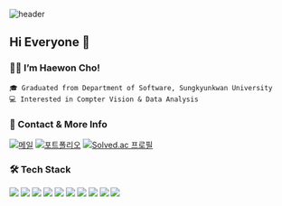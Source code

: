 ![header](https://capsule-render.vercel.app/api?type=soft&color=auto&height=150&section=header&text=HaeWonCho&fontSize=70&animation=twinkling)

## Hi Everyone 👋
### 🙋‍♀️ I’m Haewon Cho!
    🎓 Graduated from Department of Software, Sungkyunkwan University   
    💻 Interested in Compter Vision & Data Analysis
### 💬 Contact & More Info
[![메일](https://img.shields.io/badge/ContactMail-brightgreen?style=round-square&logo=Gmail&logoColor=white&link=mailto:sala0320@naver.com)](mailto:sala0320@naver.com)
[![포트폴리오](http://img.shields.io/badge/Portfolio-black?style=round-square&logo=Notion&link=https://haewons.notion.site/Cho-Hae-Won-64d7e0924b854a0f8f6fd673667d5c49)](https://haewons.notion.site/Cho-Hae-Won-64d7e0924b854a0f8f6fd673667d5c49)
[![Solved.ac
프로필](http://mazassumnida.wtf/api/mini/generate_badge?boj=sala0320)](https://solved.ac/sala0320)

### 🛠 Tech Stack

<img src="https://img.shields.io/badge/Python-3766AB?style=round-square&logo=Python&logoColor=white"/></a>
<img src="https://img.shields.io/badge/Java-007396?style=round-square&logo=Java&logoColor=white"/></a>
<img src="https://img.shields.io/badge/C++-00599C?style=round-square&logo=C%2B%2B&logoColor=white"/></a>
<img src="https://img.shields.io/badge/C-A8B9CC?style=round-square&logo=C&logoColor=white"/></a>
<img src="https://img.shields.io/badge/SQL-ffb13b?style=round-square&logo=MySQL&logoColor=white"/></a>
<img src="https://img.shields.io/badge/Android-32CD32?style=round-square&logo=Android&logoColor=white"/></a>
<img src="https://img.shields.io/badge/HTML-DC143C?style=round-square&logo=HTML5&logoColor=white"/></a>
<img src="https://img.shields.io/badge/CSS-1572B6?style=round-square&logo=CSS3&logoColor=white"/></a>
<img src="https://img.shields.io/badge/PyTorch-EE4C2C?style=round-square&logo=PyTorch&logoColor=white"/></a>
<img src="https://img.shields.io/badge/TensorFlow-FF6F00?style=round-square&logo=TensorFlow&logoColor=white"/></a>
